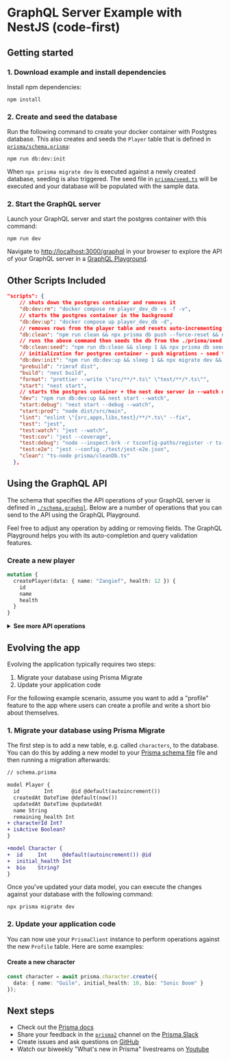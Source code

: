 # GraphQL Server Example with NestJS (code-first)

## Getting started

### 1. Download example and install dependencies


Install npm dependencies:

```
npm install
```

### 2. Create and seed the database

Run the following command to create your docker container with Postgres database. This also creates and seeds the `Player` table that is defined in [`prisma/schema.prisma`](./prisma/schema.prisma):

```
npm run db:dev:init
```

When `npx prisma migrate dev` is executed against a newly created database, seeding is also triggered. The seed file in [`prisma/seed.ts`](./prisma/seed.ts) will be executed and your database will be populated with the sample data.


### 2. Start the GraphQL server

Launch your GraphQL server and start the postgres container with this command:

```
npm run dev
```

Navigate to [http://localhost:3000/graphql](http://localhost:3000/graphql) in your browser to explore the API of your GraphQL server in a [GraphQL Playground](https://github.com/prisma/graphql-playground).

## Other Scripts Included  

```JSON
"scripts": {
    // shuts down the postgres container and removes it
    "db:dev:rm": "docker compose rm player_dev_db -s -f -v",
    // starts the postgres container in the background
    "db:dev:up": "docker compose up player_dev_db -d",
    // removes rows from the player table and resets auto-incrementing counts to 1
    "db:clean": "npm run clean && npx prisma db push --force-reset && npx prisma db push",
    // runs the above command then seeds the db from the ./prisma/seed.ts file
    "db:clean:seed": "npm run db:clean && sleep 1 && npx prisma db seed",
    // initialization for postgres container - push migrations - seed the db
    "db:dev:init": "npm run db:dev:up && sleep 1 && npx migrate dev && npx prisma db seed",
    "prebuild": "rimraf dist",
    "build": "nest build",
    "format": "prettier --write \"src/**/*.ts\" \"test/**/*.ts\"",
    "start": "nest start",
    // starts the postgres container + the nest dev server in --watch mode
    "dev": "npm run db:dev:up && nest start --watch",
    "start:debug": "nest start --debug --watch",
    "start:prod": "node dist/src/main",
    "lint": "eslint \"{src,apps,libs,test}/**/*.ts\" --fix",
    "test": "jest",
    "test:watch": "jest --watch",
    "test:cov": "jest --coverage",
    "test:debug": "node --inspect-brk -r tsconfig-paths/register -r ts-node/register node_modules/.bin/jest --runInBand",
    "test:e2e": "jest --config ./test/jest-e2e.json",
    "clean": "ts-node prisma/cleanDb.ts"
  },
```

## Using the GraphQL API

The schema that specifies the API operations of your GraphQL server is defined in [`./schema.graphql`](./schema.graphql). Below are a number of operations that you can send to the API using the GraphQL Playground.

Feel free to adjust any operation by adding or removing fields. The GraphQL Playground helps you with its auto-completion and query validation features.

### Create a new player

```graphql
mutation {
  createPlayer(data: { name: "Zangief", health: 12 }) {
    id
    name
    health
  }
}
```

<details><summary><strong>See more API operations</strong></summary>


</details>

## Evolving the app

Evolving the application typically requires two steps:

1. Migrate your database using Prisma Migrate
1. Update your application code

For the following example scenario, assume you want to add a "profile" feature to the app where users can create a profile and write a short bio about themselves.

### 1. Migrate your database using Prisma Migrate

The first step is to add a new table, e.g. called `characters`, to the database. You can do this by adding a new model to your [Prisma schema file](./prisma/schema.prisma) file and then running a migration afterwards:

```diff
// schema.prisma

model Player {
  id        Int      @id @default(autoincrement())
  createdAt DateTime @default(now())
  updatedAt DateTime @updatedAt
  name String
  remaining_health Int
+ characterId Int?
+ isActive Boolean?
}

+model Character {
+  id     Int     @default(autoincrement()) @id
+  initial_health Int
+  bio    String?
}
```

Once you've updated your data model, you can execute the changes against your database with the following command:

```
npx prisma migrate dev
```

### 2. Update your application code

You can now use your `PrismaClient` instance to perform operations against the new `Profile` table. Here are some examples:

#### Create a new character

```ts
const character = await prisma.character.create({
  data: { name: "Guile", initial_health: 10, bio: "Sonic Boom" }
});
```

## Next steps

- Check out the [Prisma docs](https://www.prisma.io/docs)
- Share your feedback in the [`prisma2`](https://prisma.slack.com/messages/CKQTGR6T0/) channel on the [Prisma Slack](https://slack.prisma.io/)
- Create issues and ask questions on [GitHub](https://github.com/prisma/prisma/)
- Watch our biweekly "What's new in Prisma" livestreams on [Youtube](https://www.youtube.com/channel/UCptAHlN1gdwD89tFM3ENb6w)